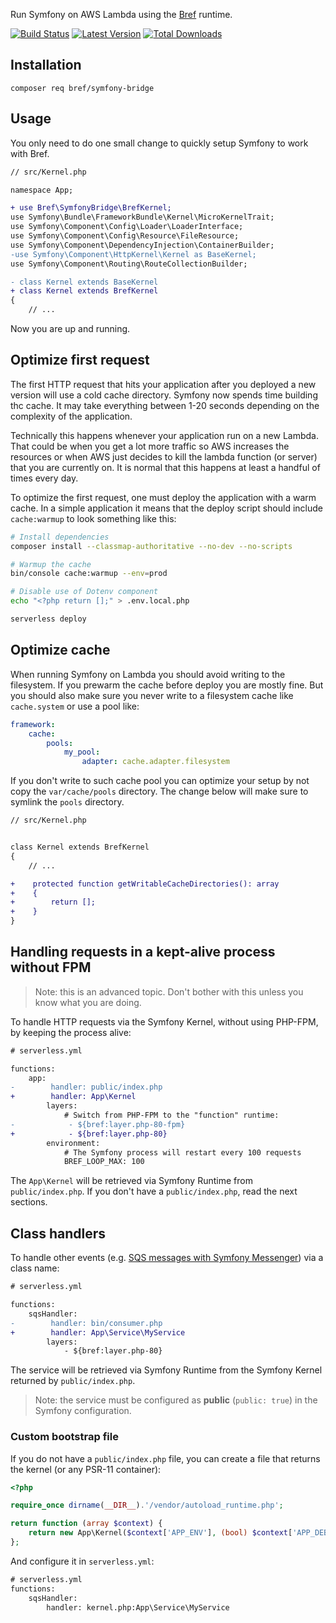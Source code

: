 Run Symfony on AWS Lambda using the [Bref](https://bref.sh/) runtime.

[![Build Status](https://github.com/brefphp/symfony-bridge/workflows/Tests/badge.svg)](https://github.com/brefphp/symfony-bridge/actions)
[![Latest Version](https://img.shields.io/packagist/v/bref/symfony-bridge?style=flat-square)](https://packagist.org/packages/bref/symfony-bridge)
[![Total Downloads](https://img.shields.io/packagist/dt/bref/symfony-bridge.svg?style=flat-square)](https://packagist.org/packages/bref/symfony-bridge)

## Installation

```cli
composer req bref/symfony-bridge
```

## Usage

You only need to do one small change to quickly setup Symfony to work with Bref.

```diff
// src/Kernel.php

namespace App;

+ use Bref\SymfonyBridge\BrefKernel;
use Symfony\Bundle\FrameworkBundle\Kernel\MicroKernelTrait;
use Symfony\Component\Config\Loader\LoaderInterface;
use Symfony\Component\Config\Resource\FileResource;
use Symfony\Component\DependencyInjection\ContainerBuilder;
-use Symfony\Component\HttpKernel\Kernel as BaseKernel;
use Symfony\Component\Routing\RouteCollectionBuilder;

- class Kernel extends BaseKernel
+ class Kernel extends BrefKernel
{
    // ...
```

Now you are up and running.

## Optimize first request

The first HTTP request that hits your application after you deployed a new version
will use a cold cache directory. Symfony now spends time building thc cache. It may
take everything between 1-20 seconds depending on the complexity of the application.

Technically this happens whenever your application run on a new Lambda. That could
be when you get a lot more traffic so AWS increases the resources or when AWS just
decides to kill the lambda function (or server) that you are currently on. It is
normal that this happens at least a handful of times every day.

To optimize the first request, one must deploy the application with a warm cache.
In a simple application it means that the deploy script should include `cache:warmup`
to look something like this:

```bash
# Install dependencies
composer install --classmap-authoritative --no-dev --no-scripts

# Warmup the cache
bin/console cache:warmup --env=prod

# Disable use of Dotenv component
echo "<?php return [];" > .env.local.php

serverless deploy
```

## Optimize cache

When running Symfony on Lambda you should avoid writing to the filesystem. If
you prewarm the cache before deploy you are mostly fine. But you should also make
sure you never write to a filesystem cache like `cache.system` or use a pool like:

```yaml
framework:
    cache:
        pools:
            my_pool:
                adapter: cache.adapter.filesystem
```

If you don't write to such cache pool you can optimize your setup by not copy the
`var/cache/pools` directory. The change below will make sure to symlink the `pools`
directory.

```diff
// src/Kernel.php


class Kernel extends BrefKernel
{
    // ...

+    protected function getWritableCacheDirectories(): array
+    {
+        return [];
+    }
}
```

## Handling requests in a kept-alive process without FPM

> Note: this is an advanced topic. Don't bother with this unless you know what you are doing.

To handle HTTP requests via the Symfony Kernel, without using PHP-FPM, by keeping the process alive:

```diff
# serverless.yml

functions:
    app:
-        handler: public/index.php
+        handler: App\Kernel
        layers:
            # Switch from PHP-FPM to the "function" runtime:
-            - ${bref:layer.php-80-fpm}
+            - ${bref:layer.php-80}
        environment:
            # The Symfony process will restart every 100 requests
            BREF_LOOP_MAX: 100
```

The `App\Kernel` will be retrieved via Symfony Runtime from `public/index.php`. If you don't have a `public/index.php`, read the next sections.

## Class handlers

To handle other events (e.g. [SQS messages with Symfony Messenger](https://github.com/brefphp/symfony-messenger)) via a class name:

```diff
# serverless.yml

functions:
    sqsHandler:
-        handler: bin/consumer.php
+        handler: App\Service\MyService
        layers:
            - ${bref:layer.php-80}
```

The service will be retrieved via Symfony Runtime from the Symfony Kernel returned by `public/index.php`.

> Note: the service must be configured as **public** (`public: true`) in the Symfony configuration.

### Custom bootstrap file

If you do not have a `public/index.php` file, you can create a file that returns the kernel (or any PSR-11 container):

```php
<?php

require_once dirname(__DIR__).'/vendor/autoload_runtime.php';

return function (array $context) {
    return new App\Kernel($context['APP_ENV'], (bool) $context['APP_DEBUG']);
};
```

And configure it in `serverless.yml`:

```diff
# serverless.yml
functions:
    sqsHandler:
        handler: kernel.php:App\Service\MyService
```
